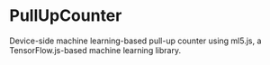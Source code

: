 # PullUpCounter
Device-side machine learning-based pull-up counter using ml5.js, a TensorFlow.js-based machine learning library.

